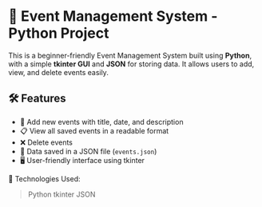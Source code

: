 # 🎉 Event Management System - Python Project

This is a beginner-friendly Event Management System built using **Python**, with a simple **tkinter GUI** and **JSON** for storing data. It allows users to add, view, and delete events easily.

## 🛠️ Features
- 📅 Add new events with title, date, and description
- 📋 View all saved events in a readable format
- ❌ Delete events
- 💾 Data saved in a JSON file (`events.json`)
- 🖥️ User-friendly interface using tkinter

🧰 Technologies Used:
  >Python
  >tkinter
  >JSON
